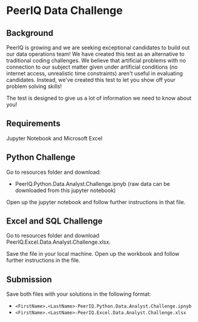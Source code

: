 # PeerIQ Data Challenge

## Background
PeerIQ is growing and we are seeking exceptional candidates to build out our data operations team! We have created this test as an alternative to traditional coding challenges. We believe that artificial problems with no connection to our subject matter given under artificial conditions (no internet access, unrealistic time constraints) aren't useful in evaluating candidates. Instead, we've created this test to let you show off your problem solving skills!

The test is designed to give us a lot of information we need to know about you!

## Requirements
Jupyter Notebook and Microsoft Excel

## Python Challenge
Go to resources folder and download:
 * PeerIQ.Python.Data.Analyst.Challenge.ipnyb (raw data can be downloaded from this jupyter notebook)

Open up the jupyter notebook and follow further instructions in that file. 


## Excel and SQL Challenge
Go to resources folder and download PeerIQ.Excel.Data.Analyst.Challenge.xlsx.

Save the file in your local machine. Open up the workbook and follow further instructions in the file.


## Submission
Save both files with your solutions in the following format:
* `<FirstName>.<LastName>-PeerIQ.Python.Data.Analyst.Challenge.ipnyb`
* `<FirstName>.<LastName>-PeerIQ.Excel.Data.Analyst.Challenge.xlsx`